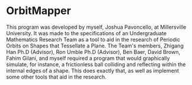OrbitMapper
===========

This program was developed by myself, Joshua Pavoncello, at Millersville University. It was made to the specifications of an Undergraduate Mathematics Research Team as a tool to aid in the research of Periodic Orbits on Shapes that Tessellate a Plane. The Team's members, Zhigang Han Ph.D (Advisor), Ron Umble Ph.D (Advisor), Ben Baer, David Brown, Fahim Gilani, and myself required a program that would graphically simulate, for instance, a frictionless ball colliding and reflecting within the internal edges of a shape. This does exactly that, as well as implement some other tools that aid in the research.